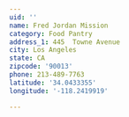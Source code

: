 ```yaml
---
uid: ''
name: Fred Jordan Mission
category: Food Pantry
address_1: 445  Towne Avenue
city: Los Angeles
state: CA
zipcode: '90013'
phone: 213-489-7763
latitude: '34.0433355'
longitude: '-118.2419919'

---
```

